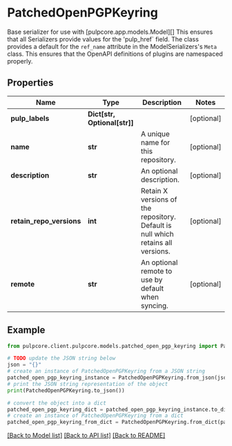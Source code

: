 # PatchedOpenPGPKeyring

Base serializer for use with [pulpcore.app.models.Model][]  This ensures that all Serializers provide values for the 'pulp_href` field.  The class provides a default for the ``ref_name`` attribute in the ModelSerializers's ``Meta`` class. This ensures that the OpenAPI definitions of plugins are namespaced properly.

## Properties

Name | Type | Description | Notes
------------ | ------------- | ------------- | -------------
**pulp_labels** | **Dict[str, Optional[str]]** |  | [optional] 
**name** | **str** | A unique name for this repository. | [optional] 
**description** | **str** | An optional description. | [optional] 
**retain_repo_versions** | **int** | Retain X versions of the repository. Default is null which retains all versions. | [optional] 
**remote** | **str** | An optional remote to use by default when syncing. | [optional] 

## Example

```python
from pulpcore.client.pulpcore.models.patched_open_pgp_keyring import PatchedOpenPGPKeyring

# TODO update the JSON string below
json = "{}"
# create an instance of PatchedOpenPGPKeyring from a JSON string
patched_open_pgp_keyring_instance = PatchedOpenPGPKeyring.from_json(json)
# print the JSON string representation of the object
print(PatchedOpenPGPKeyring.to_json())

# convert the object into a dict
patched_open_pgp_keyring_dict = patched_open_pgp_keyring_instance.to_dict()
# create an instance of PatchedOpenPGPKeyring from a dict
patched_open_pgp_keyring_from_dict = PatchedOpenPGPKeyring.from_dict(patched_open_pgp_keyring_dict)
```
[[Back to Model list]](../README.md#documentation-for-models) [[Back to API list]](../README.md#documentation-for-api-endpoints) [[Back to README]](../README.md)


